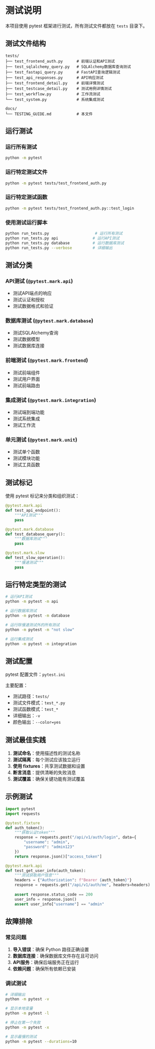 # 测试说明

本项目使用 pytest 框架进行测试，所有测试文件都放在 `tests` 目录下。

## 测试文件结构

```
tests/
├── test_frontend_auth.py      # 前端认证和API测试
├── test_sqlalchemy_query.py   # SQLAlchemy数据库查询测试
├── test_fastapi_query.py      # FastAPI查询逻辑测试
├── test_api_responses.py      # API响应测试
├── test_frontend_detail.py    # 前端详情测试
├── test_testcase_detail.py    # 测试用例详情测试
├── test_workflow.py           # 工作流测试
└── test_system.py             # 系统集成测试

docs/
└── TESTING_GUIDE.md           # 本文件
```

## 运行测试

### 运行所有测试
```bash
python -m pytest
```

### 运行特定测试文件
```bash
python -m pytest tests/test_frontend_auth.py
```

### 运行特定测试函数
```bash
python -m pytest tests/test_frontend_auth.py::test_login
```

### 使用测试运行脚本
```bash
python run_tests.py                    # 运行所有测试
python run_tests.py api               # 运行API测试
python run_tests.py database          # 运行数据库测试
python run_tests.py --verbose         # 详细输出
```

## 测试分类

### API测试 (`@pytest.mark.api`)
- 测试API端点的响应
- 测试认证和授权
- 测试数据格式和验证

### 数据库测试 (`@pytest.mark.database`)
- 测试SQLAlchemy查询
- 测试数据模型
- 测试数据库连接

### 前端测试 (`@pytest.mark.frontend`)
- 测试前端组件
- 测试用户界面
- 测试前端路由

### 集成测试 (`@pytest.mark.integration`)
- 测试端到端功能
- 测试系统集成
- 测试工作流

### 单元测试 (`@pytest.mark.unit`)
- 测试单个函数
- 测试模块功能
- 测试工具函数

## 测试标记

使用 pytest 标记来分类和组织测试：

```python
@pytest.mark.api
def test_api_endpoint():
    """API测试"""
    pass

@pytest.mark.database
def test_database_query():
    """数据库测试"""
    pass

@pytest.mark.slow
def test_slow_operation():
    """慢速测试"""
    pass
```

## 运行特定类型的测试

```bash
# 运行API测试
python -m pytest -m api

# 运行数据库测试
python -m pytest -m database

# 运行除慢速测试外的所有测试
python -m pytest -m "not slow"

# 运行集成测试
python -m pytest -m integration
```

## 测试配置

pytest 配置文件：`pytest.ini`

主要配置：
- 测试路径：`tests/`
- 测试文件模式：`test_*.py`
- 测试函数模式：`test_*`
- 详细输出：`-v`
- 颜色输出：`--color=yes`

## 测试最佳实践

1. **测试命名**：使用描述性的测试名称
2. **测试隔离**：每个测试应该独立运行
3. **使用 fixtures**：共享测试数据和设置
4. **断言消息**：提供清晰的失败消息
5. **测试覆盖**：确保关键功能有测试覆盖

## 示例测试

```python
import pytest
import requests

@pytest.fixture
def auth_token():
    """获取认证token"""
    response = requests.post("/api/v1/auth/login", data={
        "username": "admin",
        "password": "admin123"
    })
    return response.json()["access_token"]

@pytest.mark.api
def test_get_user_info(auth_token):
    """测试获取用户信息"""
    headers = {"Authorization": f"Bearer {auth_token}"}
    response = requests.get("/api/v1/auth/me", headers=headers)
    
    assert response.status_code == 200
    user_info = response.json()
    assert user_info["username"] == "admin"
```

## 故障排除

### 常见问题

1. **导入错误**：确保 Python 路径正确设置
2. **数据库连接**：确保数据库文件存在且可访问
3. **API服务**：确保后端服务正在运行
4. **依赖问题**：确保所有依赖已安装

### 调试测试

```bash
# 详细输出
python -m pytest -v

# 显示本地变量
python -m pytest -l

# 停止在第一个失败
python -m pytest -x

# 显示最慢的测试
python -m pytest --durations=10
``` 